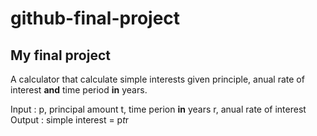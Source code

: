 # github-final-project
## My final project

<span style="color blue"> A calculator that calculate simple interests given principle, anual rate of interest **and** time period **in** years. </span>

<span style="color red"> Input </span>:
<span style="color blue">
p, principal amount 
t, time perion **in** years
r, anual rate of interest 
  </span>
<span style="color red"> Output </span>:
<span style="color blue"> simple interest = p*t*r </span>
